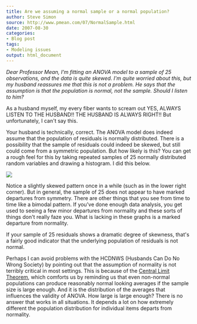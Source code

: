 ```yaml
---
title: Are we assuming a normal sample or a normal population?
author: Steve Simon
source: http://www.pmean.com/07/NormalSample.html
date: 2007-08-30
categories:
- Blog post
tags:
- Modeling issues
output: html_document
---
```

*Dear Professor Mean, I'm fitting an ANOVA model to a sample of 25
observations, and the data is quite skewed. I'm quite worried about
this, but my husband reassures me that this is not a problem. He says
that the assumption is that the population is normal, not the sample.
Should I listen to him?*

<!---More--->

As a husband myself, my every fiber wants to scream out YES, ALWAYS
LISTEN TO THE HUSBAND!! THE HUSBAND IS ALWAYS RIGHT!! But
unfortunately, I can't say this.

Your husband is technically, correct. The ANOVA model does indeed
assume that the population of residuals is normally distributed. There
is a possibility that the sample of residuals could indeed be skewed,
but still could come from a symmetric population. But how likely is
this? You can get a rough feel for this by taking repeated samples of
25 normally distributed random variables and drawing a histogram. I
did this below.

![](http://www.pmean.com/images/images/07/NormalSample01.gif)

Notice a slightly skewed pattern once in a while (such as in the lower
right corner). But in general, the sample of 25 does not appear to
have marked departures from symmetry. There are other things that you
see from time to time like a bimodal pattern. If you've done enough
data analysis, you get used to seeing a few minor departures from
normality and these sorts of things don't really faze you. What is
lacking in these graphs is a marked departure from normality.

If your sample of 25 residuals shows a dramatic degree of skewness,
that's a fairly good indicator that the underlying population of
residuals is not normal.

Perhaps I can avoid problems with the HCDNWS (Husbands Can Do No Wrong
Society) by pointing out that the assumption of normality is not
terribly critical in most settings. This is because of the [Central
Limit Theorem](../ask/clt.asp), which comforts us by reminding us that
even non-normal populations can produce reasonably normal looking
averages if the sample size is large enough. And it is the
distribution of the averages that influences the validity of ANOVA.
How large is large enough? There is no answer that works in all
situations. It depends a lot on how extremely different the population
distribution for individual items departs from normality.
